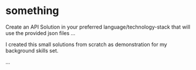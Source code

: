 # something
Create an API Solution in your preferred language/technology-stack that will use the provided json files ... 

I created this small solutions from scratch as demonstration for my background skills set. 

...
